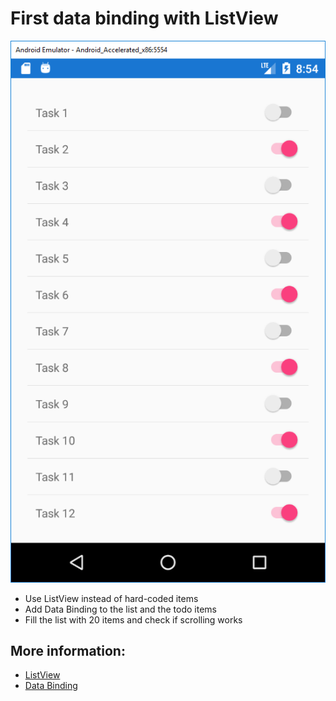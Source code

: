 # First data binding with ListView 
![](./images/2018-06-19-22-55-45.png)

- Use ListView instead of hard-coded items
- Add Data Binding to the list and the todo items
- Fill the list with 20 items and check if scrolling works

## More information:
- [ListView](https://docs.microsoft.com/en-us/xamarin/xamarin-forms/user-interface/listview/)
- [Data Binding](https://docs.microsoft.com/en-us/xamarin/xamarin-forms/app-fundamentals/data-binding/)